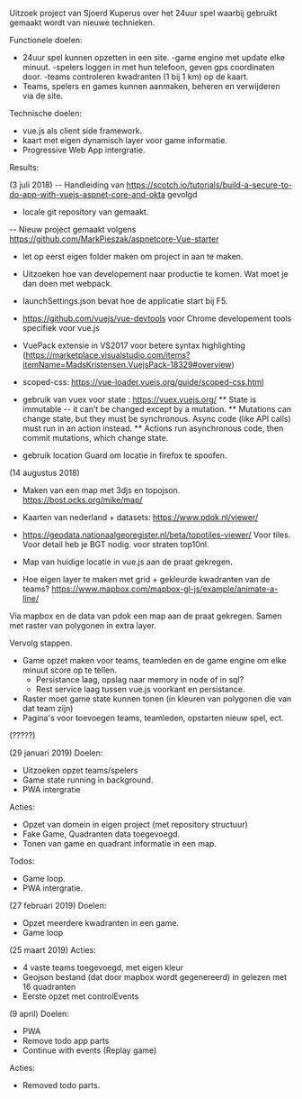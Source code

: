 Uitzoek project van Sjoerd Kuperus over het 24uur spel waarbij gebruikt gemaakt wordt van nieuwe technieken.

Functionele doelen:
* 24uur spel kunnen opzetten in een site.
    -game engine met update elke minuut.
    -spelers loggen in met hun telefoon, geven gps coordinaten door.
    -teams controleren kwadranten (1 bij 1 km) op de kaart.
* Teams, spelers en games kunnen aanmaken, beheren en verwijderen via de site.

Technische doelen:
* vue.js als client side framework.
* kaart met eigen dynamisch layer voor game informatie.
* Progressive Web App intergratie.

Results:

(3 juli 2018)
-- Handleiding van https://scotch.io/tutorials/build-a-secure-to-do-app-with-vuejs-aspnet-core-and-okta gevolgd
* locale git repository van gemaakt.

-- Nieuw project gemaakt volgens https://github.com/MarkPieszak/aspnetcore-Vue-starter
* let op eerst eigen folder maken om project in aan te maken.
* Uitzoeken hoe van developement naar productie te komen. Wat moet je dan doen met webpack.

* launchSettings.json bevat hoe de applicatie start bij F5.
* https://github.com/vuejs/vue-devtools voor Chrome developement tools specifiek voor vue.js
* VuePack extensie in VS2017 voor betere syntax highlighting (https://marketplace.visualstudio.com/items?itemName=MadsKristensen.VuejsPack-18329#overview) 
* scoped-css: https://vue-loader.vuejs.org/guide/scoped-css.html

* gebruik van vuex voor state : https://vuex.vuejs.org/
** State is immutable -- it can’t be changed except by a mutation.
** Mutations can change state, but they must be synchronous. Async code (like API calls) must run in an action instead.
** Actions run asynchronous code, then commit mutations, which change state.

* gebruik location Guard om locatie in firefox te spoofen.


(14 augustus 2018)
* Maken van een map met 3djs en topojson. https://bost.ocks.org/mike/map/

* Kaarten van nederland + datasets: https://www.pdok.nl/viewer/
- https://geodata.nationaalgeoregister.nl/beta/topotiles-viewer/ Voor tiles. Voor detail heb je BGT nodig. voor straten top10nl.

* Map van huidige locatie in vue.js aan de praat gekregen.

* Hoe eigen layer te maken met grid + gekleurde kwadranten van de teams?
https://www.mapbox.com/mapbox-gl-js/example/animate-a-line/

Via mapbox en de data van pdok een map aan de praat gekregen. Samen met raster van polygonen in extra layer. 

Vervolg stappen.
* Game opzet maken voor teams, teamleden en de game engine om elke minuut score op te tellen.
	- Persistance laag, opslag naar memory in node of in sql?
	- Rest service laag tussen vue.js voorkant en persistance.
* Raster moet game state kunnen tonen (in kleuren van polygonen die van dat team zijn)
* Pagina's voor toevoegen teams, teamleden, opstarten nieuw spel, ect.

(?????)

(29 januari 2019)
Doelen:
* Uitzoeken opzet teams/spelers
* Game state running in background.
* PWA intergratie

Acties:
* Opzet van domein in eigen project (met repository structuur)
* Fake Game, Quadranten data toegevoegd.
* Tonen van game en quadrant informatie in een map.

Todos:
* Game loop.
* PWA intergratie.


(27 februari 2019)
Doelen:
* Opzet meerdere kwadranten in een game.
* Game loop

(25 maart 2019)
Acties:
* 4 vaste teams toegevoegd, met eigen kleur
* Geojson bestand (dat door mapbox wordt gegenereerd) in gelezen met 16 quadranten
* Eerste opzet met controlEvents

(9 april)
Doelen:
* PWA
* Remove todo app parts
* Continue with events (Replay game)

Acties:
* Removed todo parts.
